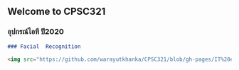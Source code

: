## Welcome to CPSC321

### อุปกรณ์ไอที ปี2020


```markdown
### Facial  Recognition

<img src="https://github.com/warayutkhanka/CPSC321/blob/gh-pages/IT%20equipment.jpg" alt="alt text" width="whatever" height="whatever">
```
